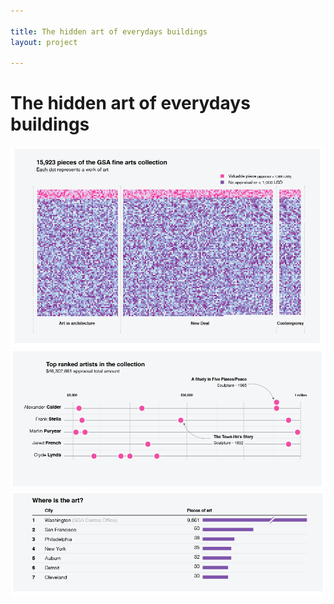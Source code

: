 ```yaml
---

title: The hidden art of everydays buildings
layout: project

---
```


# The hidden art of everydays buildings

![](viz-A.png)
![](viz-B.png)
![](viz-C.png)